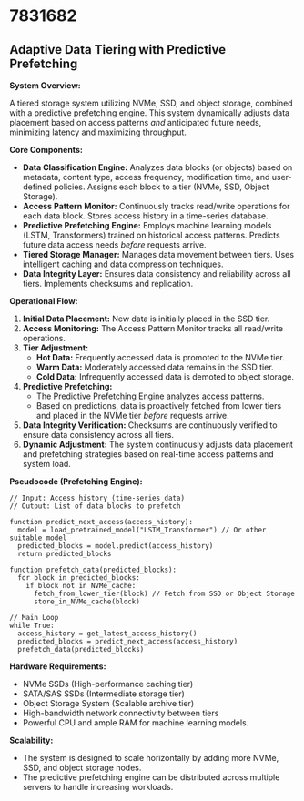 # 7831682

## Adaptive Data Tiering with Predictive Prefetching

**System Overview:**

A tiered storage system utilizing NVMe, SSD, and object storage, combined with a predictive prefetching engine. This system dynamically adjusts data placement based on access patterns *and* anticipated future needs, minimizing latency and maximizing throughput.

**Core Components:**

*   **Data Classification Engine:** Analyzes data blocks (or objects) based on metadata, content type, access frequency, modification time, and user-defined policies. Assigns each block to a tier (NVMe, SSD, Object Storage).
*   **Access Pattern Monitor:** Continuously tracks read/write operations for each data block. Stores access history in a time-series database.
*   **Predictive Prefetching Engine:** Employs machine learning models (LSTM, Transformers) trained on historical access patterns. Predicts future data access needs *before* requests arrive.
*   **Tiered Storage Manager:** Manages data movement between tiers. Uses intelligent caching and data compression techniques.
*   **Data Integrity Layer:** Ensures data consistency and reliability across all tiers. Implements checksums and replication.

**Operational Flow:**

1.  **Initial Data Placement:** New data is initially placed in the SSD tier.
2.  **Access Monitoring:** The Access Pattern Monitor tracks all read/write operations.
3.  **Tier Adjustment:**
    *   **Hot Data:** Frequently accessed data is promoted to the NVMe tier.
    *   **Warm Data:** Moderately accessed data remains in the SSD tier.
    *   **Cold Data:** Infrequently accessed data is demoted to object storage.
4.  **Predictive Prefetching:**
    *   The Predictive Prefetching Engine analyzes access patterns.
    *   Based on predictions, data is proactively fetched from lower tiers and placed in the NVMe tier *before* requests arrive.
5.  **Data Integrity Verification:**  Checksums are continuously verified to ensure data consistency across all tiers.
6.  **Dynamic Adjustment:** The system continuously adjusts data placement and prefetching strategies based on real-time access patterns and system load.

**Pseudocode (Prefetching Engine):**

```
// Input: Access history (time-series data)
// Output: List of data blocks to prefetch

function predict_next_access(access_history):
  model = load_pretrained_model("LSTM_Transformer") // Or other suitable model
  predicted_blocks = model.predict(access_history)
  return predicted_blocks

function prefetch_data(predicted_blocks):
  for block in predicted_blocks:
    if block not in NVMe_cache:
      fetch_from_lower_tier(block) // Fetch from SSD or Object Storage
      store_in_NVMe_cache(block)

// Main Loop
while True:
  access_history = get_latest_access_history()
  predicted_blocks = predict_next_access(access_history)
  prefetch_data(predicted_blocks)
```

**Hardware Requirements:**

*   NVMe SSDs (High-performance caching tier)
*   SATA/SAS SSDs (Intermediate storage tier)
*   Object Storage System (Scalable archive tier)
*   High-bandwidth network connectivity between tiers
*   Powerful CPU and ample RAM for machine learning models.

**Scalability:**

*   The system is designed to scale horizontally by adding more NVMe, SSD, and object storage nodes.
*   The predictive prefetching engine can be distributed across multiple servers to handle increasing workloads.